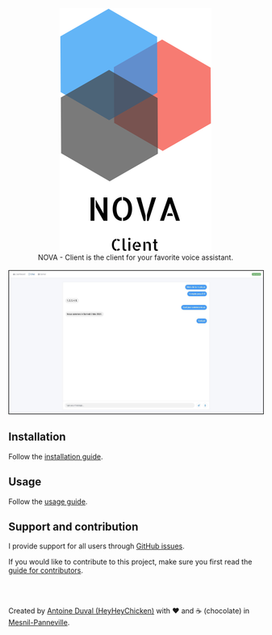 <div align="center">
    <a href="//nova-assistant.com" rel="nofollow">
        <img src="https://github.com/HeyHeyChicken/NOVA-Client/blob/master/resources/github-logo.svg" alt="NOVA" width="300">
    </a>
    <br>
    NOVA - Client is the client for your favorite voice assistant.<br>
</div>

<br> 

<div align="center">
    <a href="//nova-assistant.com">
      <img style="border:1px solid black;" src="https://github.com/HeyHeyChicken/NOVA-Client/blob/master/resources/screenshot.jpg">
    </a>
</div>

## Installation

Follow the [installation guide](//github.com/HeyHeyChicken/NOVA#installation).

## Usage

Follow the [usage guide](//github.com/HeyHeyChicken/NOVA#usage).

## Support and contribution

I provide support for all users through [GitHub issues](//github.com/HeyHeyChicken/NOVA-Client/issues).

If you would like to contribute to this project, make sure you first read the [guide for contributors](//github.com/HeyHeyChicken/NOVA/blob/master/CONTRIBUTING.md).

<br>
<br>

Created by [Antoine Duval (HeyHeyChicken)](//antoine.cuffel.fr) with ❤ and ☕ (chocolate) in [Mesnil-Panneville](//en.wikipedia.org/wiki/Mesnil-Panneville).
